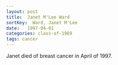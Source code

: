 ```yaml
---
layout: post
title:  Janet M'Lee Ward
sortKey:  Ward, Janet M'Lee
date:   1997-04-01
categories: class-of-1969
tags: cancer
---
```

Janet died of breast cancer in April of 1997.